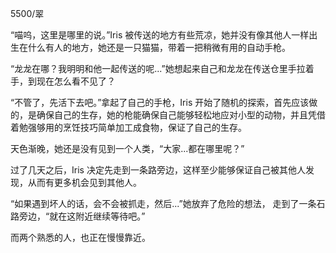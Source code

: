 5500/翠

“喵呜，这里是哪里的说。”Iris 被传送的地方有些荒凉，她并没有像其他人一样出生在什么有人的地方，她还是一只猫猫，带着一把稍微有用的自动手枪。

“龙龙在哪？我明明和他一起传送的呢...”她想起来自己和龙龙在传送仓里手拉着手，到现在怎么看不见了？

“不管了，先活下去吧。”拿起了自己的手枪，Iris 开始了随机的探索，首先应该做的，是确保自己的生存，她的枪能确保自己能够轻松地应对小型的动物，并且凭借着勉强够用的烹饪技巧简单加工成食物，保证了自己的生存。

天色渐晚，她还是没有见到一个人类，“大家...都在哪里呢？”

过了几天之后，Iris 决定先走到一条路旁边，这样至少能够保证自己被其他人发现，从而有更多机会见到其他人。

“如果遇到坏人的话，会不会被抓走，然后...”她放弃了危险的想法， 走到了一条石路旁边，“就在这附近继续等待吧。”

而两个熟悉的人，也正在慢慢靠近。